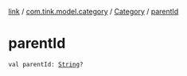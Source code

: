 [link](../../index.md) / [com.tink.model.category](../index.md) / [Category](index.md) / [parentId](./parent-id.md)

# parentId

`val parentId: `[`String`](https://kotlinlang.org/api/latest/jvm/stdlib/kotlin/-string/index.html)`?`